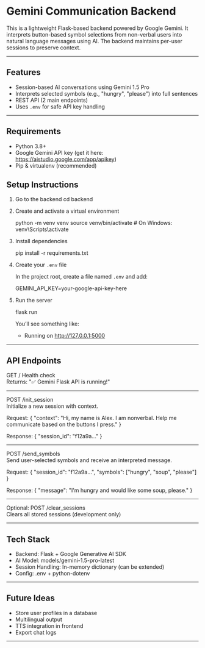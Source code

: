 # Gemini Communication Backend

This is a lightweight Flask-based backend powered by Google Gemini. It interprets button-based symbol selections from non-verbal users into natural language messages using AI. The backend maintains per-user sessions to preserve context.

---

## Features

- Session-based AI conversations using Gemini 1.5 Pro
- Interprets selected symbols (e.g., "hungry", "please") into full sentences
- REST API (2 main endpoints)
- Uses `.env` for safe API key handling

---

## Requirements

- Python 3.8+
- Google Gemini API key (get it here: https://aistudio.google.com/app/apikey)
- Pip & virtualenv (recommended)


## Setup Instructions

1. Go to the backend
   cd backend

2. Create and activate a virtual environment

   python -m venv venv
   source venv/bin/activate          # On Windows: venv\Scripts\activate

3. Install dependencies

   pip install -r requirements.txt

4. Create your `.env` file

   In the project root, create a file named `.env` and add:

   GEMINI_API_KEY=your-google-api-key-here

5. Run the server

   flask run

   You’ll see something like:

   * Running on http://127.0.0.1:5000

---

## API Endpoints

GET /
Health check  
Returns: "✅ Gemini Flask API is running!"

---

POST /init_session  
Initialize a new session with context.

Request:
{
  "context": "Hi, my name is Alex. I am nonverbal. Help me communicate based on the buttons I press."
}

Response:
{
  "session_id": "f12a9a..."
}

---

POST /send_symbols  
Send user-selected symbols and receive an interpreted message.

Request:
{
  "session_id": "f12a9a...",
  "symbols": ["hungry", "soup", "please"]
}

Response:
{
  "message": "I'm hungry and would like some soup, please."
}

---

Optional: POST /clear_sessions  
Clears all stored sessions (development only)

---

## Tech Stack

- Backend: Flask + Google Generative AI SDK
- AI Model: models/gemini-1.5-pro-latest
- Session Handling: In-memory dictionary (can be extended)
- Config: .env + python-dotenv

---

## Future Ideas

- Store user profiles in a database
- Multilingual output
- TTS integration in frontend
- Export chat logs

---
